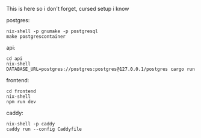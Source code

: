 This is here so i don't forget, cursed setup i know

postgres:
```
nix-shell -p gnumake -p postgresql
make postgrescontainer
```

api:
```
cd api
nix-shell
DATABASE_URL=postgres://postgres:postgres@127.0.0.1/postgres cargo run
```

frontend:
```
cd frontend
nix-shell
npm run dev
```

caddy:
```
nix-shell -p caddy
caddy run --config Caddyfile
```
